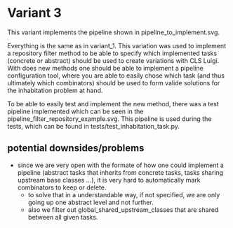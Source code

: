 # Variant 3

This variant implements the pipeline shown in pipeline_to_implement.svg.

Everything is the same as in variant_1. This variation was used to implement a repository filter method
to be able to specify which implemented tasks (concrete or abstract) should be used to create variations with CLS Luigi.
With does new methods one should be able to implement a pipeline configuration tool, where you are able to easily chose
which task (and thus ultimately which combinators) should be used to form valide solutions for the inhabitation problem at hand.

To be able to easily test and implement the new method, there was a test pipeline implemented which can be seen in the
pipeline_filter_repository_example.svg. This pipeline is used during the tests, which can be found in tests/test_inhabitation_task.py.

## potential downsides/problems

- since we are very open with the formate of how one could implement a pipeline (abstract tasks that inherits from concrete tasks, tasks sharing upstream base classes ...), it is very hard to automatically mark combinators to keep or delete.
  - to solve that in a understandable way, if not specified, we are only going up one abstract level and not further.
  - also we filter out global_shared_upstream_classes that are shared between all given tasks.
